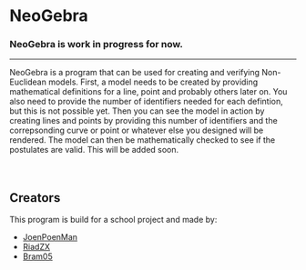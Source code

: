 # NeoGebra
### NeoGebra is work in progress for now.
---
NeoGebra is a program that can be used for creating and verifying Non-Euclidean models. First, a model needs to be created by providing mathematical definitions for a line, point and probably others later on. You also need to provide the number of identifiers needed for each defintion, but this is not possible yet. Then you can see the model in action by creating lines and points by providing this number of identifiers and the correpsonding curve or point or whatever else you designed will be rendered. The model can then be mathematically checked to see if the postulates are valid. This will be added soon.
<br>
<br>
<br>
## Creators
This program is build for a school project and made by:
* [JoenPoenMan](https://github.com/JoenPoenMan)
* [RiadZX](https://github.com/RiadZX)
* [Bram05](https://github.com/Bram05)